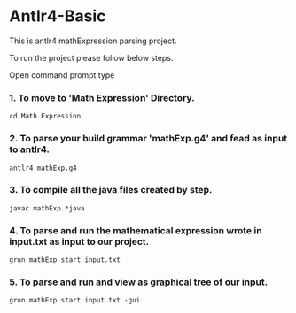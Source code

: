 # Antlr4-Basic
This is antlr4 mathExpression parsing project.

To run the project please follow below steps.

Open command prompt type 

### 1. To move to 'Math Expression' Directory.
    cd Math Expression
    
### 2. To parse your build grammar 'mathExp.g4' and fead as input to antlr4.
    antlr4 mathExp.g4
    
### 3. To compile all the java files created by step.
    javac mathExp.*java

### 4. To parse and run the mathematical expression wrote in input.txt as input to our project.
    grun mathExp start input.txt
  
### 5. To parse and run and view as graphical tree of our input.    
    grun mathExp start input.txt -gui
    
    

